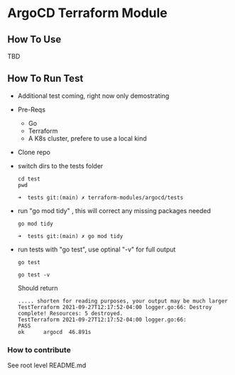 # ArgoCD Terraform Module 

## How To Use

TBD

## How To Run Test
* Additional test coming, right now only demostrating 

* Pre-Reqs
    * Go
    * Terraform
    * A K8s cluster, prefere to use a local kind 

* Clone repo 
* switch dirs to the tests folder
    ```
    cd test
    pwd
    ```
    ```
    ➜  tests git:(main) ✗ terraform-modules/argocd/tests
    ```
* run "go mod tidy" , this will correct any missing packages needed
    ```
    go mod tidy
    ```
    ```
    ➜  tests git:(main) ✗ go mod tidy
    ```
* run tests with "go test", use optinal "-v" for full output 
    ```
    go test
    ```
    ```
    go test -v
    ```
    Should return
    ```
    ..... shorten for reading purposes, your output may be much larger
    TestTerraform 2021-09-27T12:17:52-04:00 logger.go:66: Destroy complete! Resources: 5 destroyed.
    TestTerraform 2021-09-27T12:17:52-04:00 logger.go:66: 
    PASS
    ok  	argocd	46.891s
    ```


### How to contribute
See root level README.md